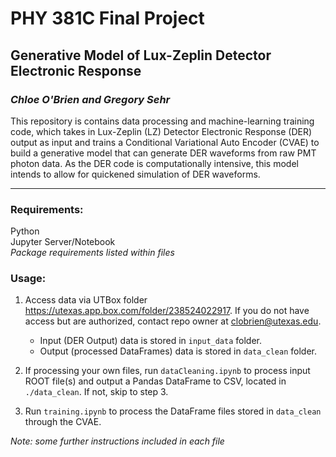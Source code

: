 
# PHY 381C Final Project
## **Generative Model of Lux-Zeplin Detector Electronic Response** ##
### *Chloe O'Brien and Gregory Sehr* ###
This repository is contains data processing and machine-learning training code, which takes in Lux-Zeplin (LZ) Detector Electronic Response (DER) output as input and trains a Conditional Variational Auto Encoder (CVAE) to build a generative model that can generate DER waveforms from raw PMT photon data.  As the DER code is computationally intensive, this model intends to allow for quickened simulation of DER waveforms.

---
### Requirements:
Python \
Jupyter Server/Notebook \
*Package requirements listed within files* 

### Usage:
1. Access data via UTBox folder https://utexas.app.box.com/folder/238524022917.  If you do not have access but are authorized, contact repo owner at clobrien@utexas.edu.
	* Input (DER Output) data is stored in `input_data` folder.
	* Output (processed DataFrames) data is stored in `data_clean` folder.
2. If processing your own files, run `dataCleaning.ipynb` to process input ROOT file(s) and output a Pandas DataFrame to CSV, located in `./data_clean`.  If not, skip to step 3.

4. Run `training.ipynb` to process the DataFrame files stored in `data_clean` through the CVAE.

*Note: some further instructions included in each file*
